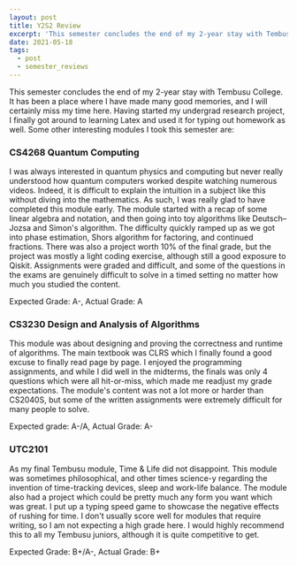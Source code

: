 ```yaml
---
layout: post
title: Y2S2 Review
excerpt: 'This semester concludes the end of my 2-year stay with Tembusu College. It has been a place where I have made many good memories, and I will certainly miss my time here.  Having started my undergrad research project, I finally got around to learning Latex and used it for typing out homework as well. Some other interesting modules I took this semester are:'
date: 2021-05-18
tags:
  - post
  - semester_reviews
---
```


This semester concludes the end of my 2-year stay with Tembusu College. It has been a place where I have made many good memories, and I will certainly miss my time here. Having started my undergrad research project, I finally got around to learning Latex and used it for typing out homework as well. Some other interesting modules I took this semester are:

### CS4268 Quantum Computing

I was always interested in quantum physics and computing but never really understood how quantum computers worked despite watching numerous videos. Indeed, it is difficult to explain the intuition in a subject like this without diving into the mathematics. As such, I was really glad to have completed this module early. The module started with a recap of some linear algebra and notation, and then going into toy algorithms like Deutsch–Jozsa and Simon's algorithm. The difficulty quickly ramped up as we got into phase estimation, Shors algorithm for factoring, and continued fractions. There was also a project worth 10% of the final grade, but the project was mostly a light coding exercise, although still a good exposure to Qiskit. Assignments were graded and difficult, and some of the questions in the exams are genuinely difficult to solve in a timed setting no matter how much you studied the content.

Expected Grade: A-, Actual Grade: A

### CS3230 Design and Analysis of Algorithms

This module was about designing and proving the correctness and runtime of algorithms. The main textbook was CLRS which I finally found a good excuse to finally read page by page. I enjoyed the programming assignments, and while I did well in the midterms, the finals was only 4 questions which were all hit-or-miss, which made me readjust my grade expectations. The module's content was not a lot more or harder than CS2040S, but some of the written assignments were extremely difficult for many people to solve.

Expected grade: A-/A, Actual Grade: A-

### UTC2101

As my final Tembusu module, Time & Life did not disappoint. This module was sometimes philosophical, and other times science-y regarding the invention of time-tracking devices, sleep and work-life balance. The module also had a project which could be pretty much any form you want which was great. I put up a typing speed game to showcase the negative effects of rushing for time. I don't usually score well for modules that require writing, so I am not expecting a high grade here. I would highly recommend this to all my Tembusu juniors, although it is quite competitive to get.

Expected Grade: B+/A-, Actual Grade: B+

